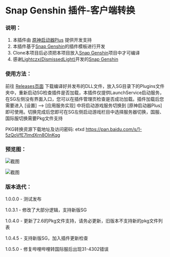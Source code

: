 # Snap Genshin 插件-客户端转换

### 说明：

1. 本插件由 [原神启动器Plus](https://github.com/DawnFz/Genshin.Launcher.Plus) 提供开发支持
1. 本插件基于[Snap Genshin](https://github.com/DGP-Studio/Snap.Genshin)的插件模板进行开发
2. Clone本项目后必须把本项目放入[Snap Genshin](https://github.com/DGP-Studio/Snap.Genshin)项目中才可编译
3. 感谢[Lightczx(DismissedLight)](https://github.com/Lightczx)开发的[Snap Genshin](https://github.com/DGP-Studio/Snap.Genshin)

### 使用方法：

前往 [Releases页面](https://github.com/DawnFz/Genshin.Launcher.Plus.SE.Plugin/releases) 下载编译好并发布的DLL文件，放入SG目录下的Plugins文件夹中，重新启动SG检查插件是否加载，本插件仅提供LaunchService启动服务，在SG左侧没有界面入口，您可以在插件管理页检查是否成功加载。插件加载后您需要进入 [设置] --> [应用服务实现] 中将启动游戏服务切换到 [原神启动器Plus] 即可使用。切换完成后您即可在SG左侧启动游戏栏目中选择服务器切换，国服、国际服切换需要Pkg文件支持

PKG转换资源下载地址及访问密码: etxd
https://pan.baidu.com/s/1-5zQoVfE7ImdXrn8OInKqg

### 预览图：

![截图](https://s2.loli.net/2022/03/25/YpTbyWoq1i79hvE.jpg)

![截图](https://s2.loli.net/2022/03/25/o5q8J2ZzC3hBSL4.jpg)



### 版本迭代：

1.0.0.0 - 测试发布

1.0.3.1 - 修改了大部分逻辑，支持新版SG

1.0.4.0 - 更新了2.6的Pkg文件支持，请务必更新，旧版本不支持新的pkg文件列表

1.0.4.5 - 支持新版SG，加入插件更新检查

1.0.5.0 - 修复哔哩哔哩转国际服后出现31-4302错误
